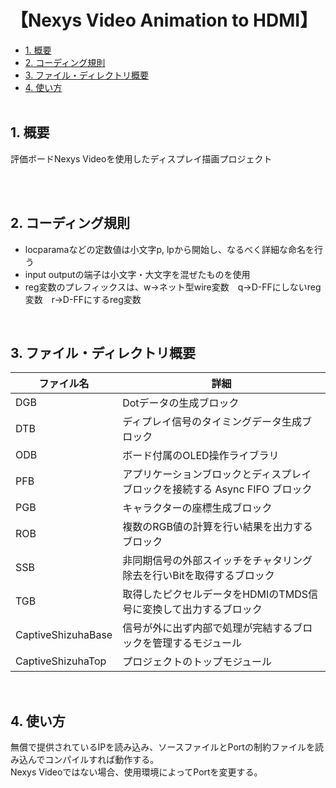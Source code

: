 <h1>【Nexys Video Animation to HDMI】</h1>

- [1. 概要](#1-概要)
- [2. コーディング規則](#2-コーディング規則)
- [3. ファイル・ディレクトリ概要](#3-ファイルディレクトリ概要)
- [4. 使い方](#4-使い方)
</br></br>

## 1. 概要
評価ボードNexys Videoを使用したディスプレイ描画プロジェクト</br>
</br>
<!-- ![](res/IMG_3552.jpg) -->
</br>

## 2. コーディング規則
- locparamaなどの定数値は小文字p, lpから開始し、なるべく詳細な命名を行う</br>
- input outputの端子は小文字・大文字を混ぜたものを使用</br>
- reg変数のプレフィックスは、w->ネット型wire変数　q->D-FFにしないreg変数　r->D-FFにするreg変数</br>
</br>

## 3. ファイル・ディレクトリ概要
ファイル名 | 詳細
-|-
DGB | Dotデータの生成ブロック
DTB | ディプレイ信号のタイミングデータ生成ブロック
ODB | ボード付属のOLED操作ライブラリ
PFB | アプリケーションブロックとディスプレイブロックを接続する Async FIFO ブロック
PGB | キャラクターの座標生成ブロック
ROB | 複数のRGB値の計算を行い結果を出力するブロック
SSB | 非同期信号の外部スイッチをチャタリング除去を行いBitを取得するブロック
TGB | 取得したピクセルデータをHDMIのTMDS信号に変換して出力するブロック
CaptiveShizuhaBase | 信号が外に出ず内部で処理が完結するブロックを管理するモジュール
CaptiveShizuhaTop | プロジェクトのトップモジュール
</br>

## 4. 使い方
無償で提供されているIPを読み込み、ソースファイルとPortの制約ファイルを読み込んでコンパイルすれば動作する。</br>
Nexys Videoではない場合、使用環境によってPortを変更する。

</br>